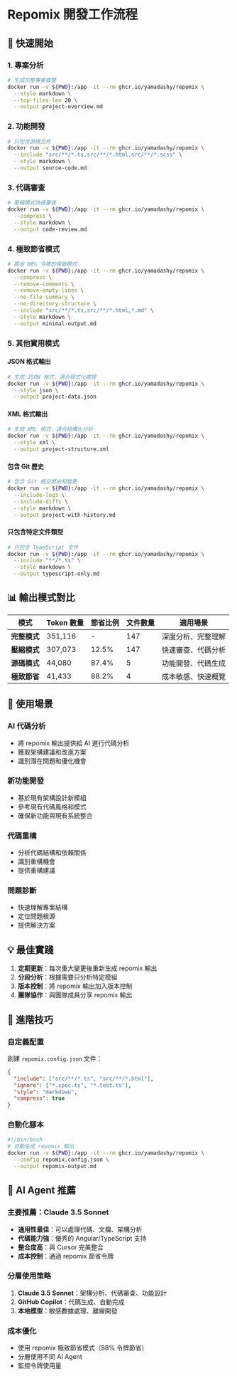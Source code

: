 # Repomix 開發工作流程

## 🚀 快速開始

### 1. 專案分析
```bash
# 生成完整專案概覽
docker run -v ${PWD}:/app -it --rm ghcr.io/yamadashy/repomix \
  --style markdown \
  --top-files-len 20 \
  --output project-overview.md
```

### 2. 功能開發
```bash
# 只包含源碼文件
docker run -v ${PWD}:/app -it --rm ghcr.io/yamadashy/repomix \
  --include "src/**/*.ts,src/**/*.html,src/**/*.scss" \
  --style markdown \
  --output source-code.md
```

### 3. 代碼審查
```bash
# 壓縮模式快速審查
docker run -v ${PWD}:/app -it --rm ghcr.io/yamadashy/repomix \
  --compress \
  --style markdown \
  --output code-review.md
```

### 4. 極致節省模式
```bash
# 節省 88% 令牌的極致模式
docker run -v ${PWD}:/app -it --rm ghcr.io/yamadashy/repomix \
  --compress \
  --remove-comments \
  --remove-empty-lines \
  --no-file-summary \
  --no-directory-structure \
  --include "src/**/*.ts,src/**/*.html,*.md" \
  --style markdown \
  --output minimal-output.md
```

### 5. 其他實用模式

#### JSON 格式輸出
```bash
# 生成 JSON 格式，適合程式化處理
docker run -v ${PWD}:/app -it --rm ghcr.io/yamadashy/repomix \
  --style json \
  --output project-data.json
```

#### XML 格式輸出
```bash
# 生成 XML 格式，適合結構化分析
docker run -v ${PWD}:/app -it --rm ghcr.io/yamadashy/repomix \
  --style xml \
  --output project-structure.xml
```

#### 包含 Git 歷史
```bash
# 包含 Git 提交歷史和變更
docker run -v ${PWD}:/app -it --rm ghcr.io/yamadashy/repomix \
  --include-logs \
  --include-diffs \
  --style markdown \
  --output project-with-history.md
```

#### 只包含特定文件類型
```bash
# 只包含 TypeScript 文件
docker run -v ${PWD}:/app -it --rm ghcr.io/yamadashy/repomix \
  --include "**/*.ts" \
  --style markdown \
  --output typescript-only.md
```

## 📊 輸出模式對比

| 模式 | Token 數量 | 節省比例 | 文件數量 | 適用場景 |
|------|------------|----------|----------|----------|
| **完整模式** | 351,116 | - | 147 | 深度分析、完整理解 |
| **壓縮模式** | 307,073 | 12.5% | 147 | 快速審查、代碼分析 |
| **源碼模式** | 44,080 | 87.4% | 5 | 功能開發、代碼生成 |
| **極致節省** | 41,433 | 88.2% | 4 | 成本敏感、快速概覽 |

## 🎯 使用場景

### AI 代碼分析
- 將 repomix 輸出提供給 AI 進行代碼分析
- 獲取架構建議和改進方案
- 識別潛在問題和優化機會

### 新功能開發
- 基於現有架構設計新模組
- 參考現有代碼風格和模式
- 確保新功能與現有系統整合

### 代碼重構
- 分析代碼結構和依賴關係
- 識別重構機會
- 提供重構建議

### 問題診斷
- 快速理解專案結構
- 定位問題根源
- 提供解決方案

## 💡 最佳實踐

1. **定期更新**：每次重大變更後重新生成 repomix 輸出
2. **分段分析**：根據需要只分析特定模組
3. **版本控制**：將 repomix 輸出加入版本控制
4. **團隊協作**：與團隊成員分享 repomix 輸出

## 🔧 進階技巧

### 自定義配置
創建 `repomix.config.json` 文件：
```json
{
  "include": ["src/**/*.ts", "src/**/*.html"],
  "ignore": ["*.spec.ts", "*.test.ts"],
  "style": "markdown",
  "compress": true
}
```

### 自動化腳本
```bash
#!/bin/bash
# 自動生成 repomix 輸出
docker run -v ${PWD}:/app -it --rm ghcr.io/yamadashy/repomix \
  --config repomix.config.json \
  --output repomix-output.md
```

## 🤖 AI Agent 推薦

### 主要推薦：Claude 3.5 Sonnet
- **通用性最佳**：可以處理代碼、文檔、架構分析
- **代碼能力強**：優秀的 Angular/TypeScript 支持
- **整合度高**：與 Cursor 完美整合
- **成本控制**：通過 repomix 節省令牌

### 分層使用策略
1. **Claude 3.5 Sonnet**：架構分析、代碼審查、功能設計
2. **GitHub Copilot**：代碼生成、自動完成
3. **本地模型**：敏感數據處理、離線開發

### 成本優化
- 使用 repomix 極致節省模式（88% 令牌節省）
- 分層使用不同 AI Agent
- 監控令牌使用量
